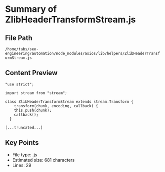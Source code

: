 # Summary of ZlibHeaderTransformStream.js
  
## File Path
`/home/tabs/seo-engineering/automation/node_modules/axios/lib/helpers/ZlibHeaderTransformStream.js`

## Content Preview
```
"use strict";

import stream from "stream";

class ZlibHeaderTransformStream extends stream.Transform {
  __transform(chunk, encoding, callback) {
    this.push(chunk);
    callback();
  }

[...truncated...]
```

## Key Points
- File type: .js
- Estimated size: 681 characters
- Lines: 29
